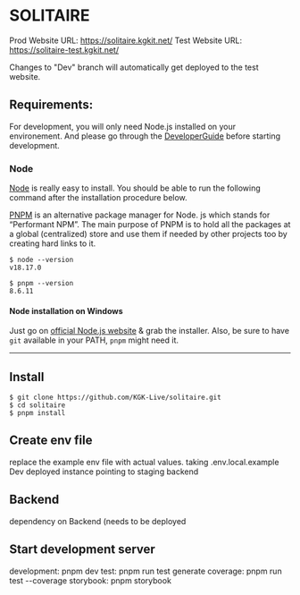 # SOLITAIRE

Prod Website URL: https://solitaire.kgkit.net/
Test Website URL: https://solitaire-test.kgkit.net/

Changes to "Dev" branch will automatically get deployed to the test website.

## Requirements:

For development, you will only need Node.js installed on your environement.
And please go through the [DeveloperGuide](https://docs.google.com/document/d/1WRBPJQYTfw3Fmyx2XsdOVp5oZj4ZxvAv6XrZUBM_Poo/edit) before starting development.

### Node

[Node](http://nodejs.org/) is really easy to install.
You should be able to run the following command after the installation procedure
below.

[PNPM](https://pnpm.io/motivation) is an alternative package manager for Node. js which stands for “Performant NPM”. The main purpose of PNPM is to hold all the packages at a global (centralized) store and use them if needed by other projects too by creating hard links to it.

    $ node --version
    v18.17.0

    $ pnpm --version
    8.6.11

#### Node installation on Windows

Just go on [official Node.js website](http://nodejs.org/) & grab the installer.
Also, be sure to have `git` available in your PATH, `pnpm` might need it.

---

## Install

    $ git clone https://github.com/KGK-Live/solitaire.git
    $ cd solitaire
    $ pnpm install

## Create env file

replace the example env file with actual values. taking .env.local.example
Dev deployed instance pointing to staging backend

## Backend

dependency on Backend (needs to be deployed


## Start development server

development: pnpm dev
test: pnpm run test
generate coverage: pnpm run test --coverage
storybook: pnpm storybook
